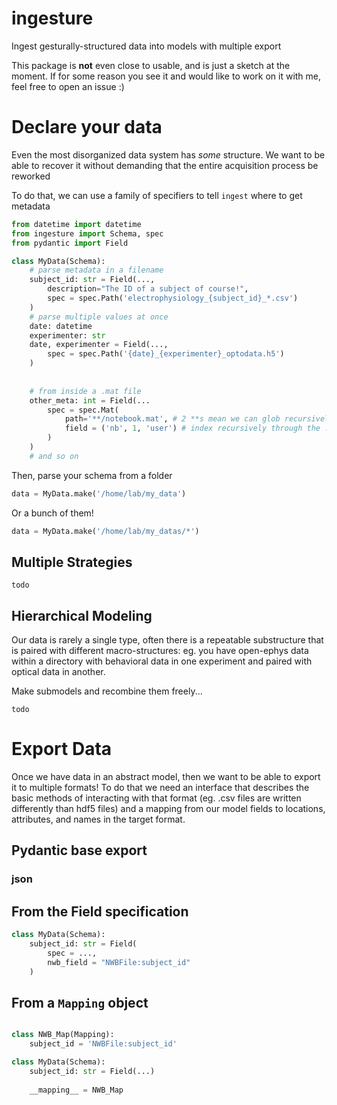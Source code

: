 # ingesture
Ingest gesturally-structured data into models with multiple export

This package is **not** even close to usable, and is just a sketch at the moment.
If for some reason you see it and would like to work on it with me, feel free to
open an issue :)


# Declare your data

Even the most disorganized data system has *some* structure. We want to be able
to recover it without demanding that the entire acquisition process be reworked

To do that, we can use a family of specifiers to tell `ingest` where to get metadata

```python
from datetime import datetime
from ingesture import Schema, spec
from pydantic import Field

class MyData(Schema):
    # parse metadata in a filename
    subject_id: str = Field(..., 
        description="The ID of a subject of course!",
        spec = spec.Path('electrophysiology_{subject_id}_*.csv')
    )
    # parse multiple values at once
    date: datetime
    experimenter: str
    date, experimenter = Field(...,
        spec = spec.Path('{date}_{experimenter}_optodata.h5')
    )
    
    
    # from inside a .mat file
    other_meta: int = Field(...
        spec = spec.Mat(
            path='**/notebook.mat', # 2 **s mean we can glob recursively
            field = ('nb', 1, 'user') # index recursively through the .mat
        )
    )
    # and so on
```

Then, parse your schema from a folder

```python
data = MyData.make('/home/lab/my_data')
```

Or a bunch of them!

```python
data = MyData.make('/home/lab/my_datas/*')
```

## Multiple Strategies

`todo`

## Hierarchical Modeling

Our data is rarely a single type, often there is a repeatable substructure that
is paired with different macro-structures: eg. you have open-ephys data within a directory
with behavioral data in one experiment and paired with optical data in another.

Make submodels and recombine them freely...

`todo`


# Export Data

Once we have data in an abstract model, then we want to be able to export it to
multiple formats! To do that we need an interface that describes
the basic methods of interacting with that format (eg. .csv files are
written differently than hdf5 files) and a mapping from our model fields
to locations, attributes, and names in the target format.

## Pydantic base export

### json

## From the Field specification

```python
class MyData(Schema):
    subject_id: str = Field(
        spec = ...,
        nwb_field = "NWBFile:subject_id"
    )
```

## From a `Mapping` object

```python

class NWB_Map(Mapping):
    subject_id = 'NWBFile:subject_id'

class MyData(Schema):
    subject_id: str = Field(...)
    
    __mapping__ = NWB_Map

```
    